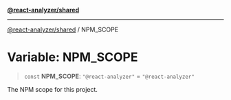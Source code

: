 [**@react-analyzer/shared**](../README.md)

***

[@react-analyzer/shared](../README.md) / NPM\_SCOPE

# Variable: NPM\_SCOPE

> `const` **NPM\_SCOPE**: `"@react-analyzer"` = `"@react-analyzer"`

The NPM scope for this project.
